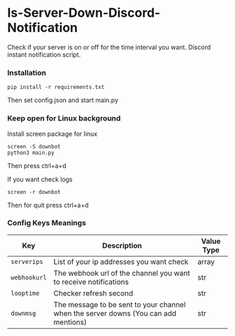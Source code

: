 # Is-Server-Down-Discord-Notification

Check if your server is on or off for the time interval you want. Discord instant notification script.

### Installation

`pip install -r requirements.txt`

Then set config.json and start main.py

### Keep open for Linux background

Install screen package for linux

```
screen -S downbot
python3 main.py
```

Then press ctrl+a+d

If you want check logs

```
screen -r downbot
```

Then for quit press ctrl+a+d

### Config Keys Meanings

| Key          | Description                                                                         | Value Type |
| ------------ | ----------------------------------------------------------------------------------- | ---------- |
| `serverips`  | List of your ip addresses you want check                                            | array      |
| `webhookurl` | The webhook url of the channel you want to receive notifications                    | str        |
| `looptime`   | Checker refresh second                                                              | str        |
| `downmsg`    | The message to be sent to your channel when the server downs (You can add mentions) | str        |
